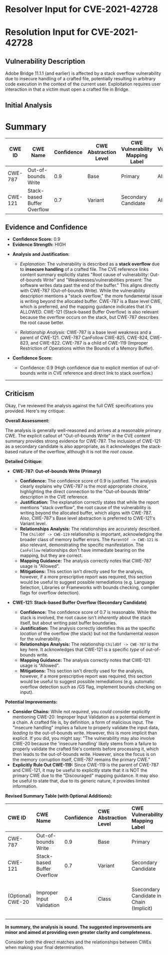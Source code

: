 # Resolver Input for CVE-2021-42728

# Resolution Input for CVE-2021-42728

## Vulnerability Description
Adobe Bridge 11.1.1 (and earlier) is affected by a stack overflow vulnerability due to insecure handling of a crafted file, potentially resulting in arbitrary code execution in the context of the current user. Exploitation requires user interaction in that a victim must open a crafted file in Bridge.

## Initial Analysis
# Summary
| CWE ID | CWE Name | Confidence | CWE Abstraction Level | CWE Vulnerability Mapping Label | CWE-Vulnerability Mapping Notes |
|---|---|---|---|---|---|
| CWE-787 | Out-of-bounds Write | 0.9 | Base |  Primary | Allowed |
| CWE-121 | Stack-based Buffer Overflow | 0.7 | Variant | Secondary Candidate | Allowed |

## Evidence and Confidence

*   **Confidence Score:** 0.9
*   **Evidence Strength:** HIGH

- **Analysis and Justification:**  
  - *Explanation:* The vulnerability is described as a **stack overflow** due to **insecure handling** of a crafted file. The CVE reference links content summary explicitly states "Root cause of vulnerability: Out-of-bounds Write" and "Weaknesses/vulnerabilities present: The software writes data past the end of the buffer." This aligns directly with CWE-787 (Out-of-bounds Write). While the vulnerability description mentions a "stack overflow," the more fundamental issue is writing beyond the allocated buffer. CWE-787 is a Base level CWE, which is preferred, and the mapping guidance indicates that it's ALLOWED. CWE-121 (Stack-based Buffer Overflow) is also relevant because the overflow occurs on the stack, but CWE-787 describes the root cause better.
  
  - *Relationship Analysis:* CWE-787 is a base level weakness and a parent of CWE-121. CWE-787 CanFollow CWE-825, CWE-824, CWE-823, and CWE-822. CWE-787 is a child of CWE-119 (Improper Restriction of Operations within the Bounds of a Memory Buffer).

- **Confidence Score:**  
  - Confidence: 0.9 (High confidence due to explicit mention of out-of-bounds write in CVE reference and direct link to stack overflow.)

---

## Criticism
Okay, I've reviewed the analysis against the full CWE specifications you provided. Here's my critique:

**Overall Assessment:**

The analysis is generally well-reasoned and arrives at a reasonable primary CWE. The explicit callout of "Out-of-bounds Write" in the CVE content summary provides strong evidence for CWE-787. The inclusion of CWE-121 as a secondary candidate is also appropriate, as it acknowledges the stack-based nature of the overflow, although it is not the *root cause*.

**Detailed Critique:**

*   **CWE-787: Out-of-bounds Write (Primary)**

    *   **Confidence:** The confidence score of 0.9 is justified. The analysis clearly explains why CWE-787 is the most appropriate choice, highlighting the direct connection to the "Out-of-bounds Write" description in the CVE reference.
    *   **Justification:** The explanation correctly states that while the report mentions "stack overflow", the root cause of the vulnerability is writing beyond the allocated buffer, which aligns with CWE-787. Also, CWE-787's Base level abstraction is preferred to CWE-121's Variant level.
    *   **Relationships Analysis:** The relationships are accurately described. The `ChildOf -> CWE-119` relationship is important, acknowledging the broader class of memory buffer errors. The `ParentOf -> CWE-121` is also relevant, demonstrating the specific manifestation. The `CanFollow` relationships don't have immediate bearing on the mapping, but they are correct.
    *   **Mapping Guidance:** The analysis correctly notes that CWE-787 usage is "Allowed".
    *   **Mitigations:** This section isn't directly used for the analysis, however, if a more prescriptive report was required, this section would be useful to suggest possible remediations (e.g. Language Selection, Libraries or Frameworks with bounds checking, compiler flags for overflow detection).

*   **CWE-121: Stack-based Buffer Overflow (Secondary Candidate)**

    *   **Confidence:** The confidence score of 0.7 is reasonable. While the stack is involved, the root cause isn't *inherently* about the stack itself, but about writing past buffer boundaries.
    *   **Justification:** The analysis correctly identifies this as the specific *location* of the overflow (the stack) but not the fundamental *reason* for the vulnerability.
    *   **Relationships Analysis:** The relationship `ChildOf -> CWE-787` is the key here. It acknowledges that CWE-121 is a specific *type* of out-of-bounds write.
    *   **Mapping Guidance:** The analysis correctly notes that CWE-121 usage is "Allowed".
    *   **Mitigations:** This section isn't directly used for the analysis, however, if a more prescriptive report was required, this section would be useful to suggest possible remediations (e.g. automatic overflow detection such as /GS flag, implement bounds checking on input).

**Potential Improvements:**

*   **Consider Chains:** While not *required*, you *could* consider explicitly mentioning CWE-20: Improper Input Validation as a potential element in a chain. A crafted file is, by definition, a form of malicious input.  The "insecure handling" implies a failure to properly validate the input data, *leading to* the out-of-bounds write. However, this is more implicit than explicit. If you did, you might say: "The vulnerability may also involve CWE-20 because the 'insecure handling' likely stems from a failure to properly validate the crafted file's contents before processing it, which then leads to the out-of-bounds write. However, since the focus is on the memory corruption itself, CWE-787 remains the primary CWE."
*   **Explicitly Rule Out CWE-119:** Since CWE-119 is the parent of CWE-787 and CWE-121, it may be useful to explicitly state that it is NOT the primary CWE due to the "Discouraged" mapping guidance. It may also be useful to state that, due to its generic nature, it provides limited information.

**Revised Summary Table (with Optional Additions):**

| CWE ID    | CWE Name                       | Confidence | CWE Abstraction Level | CWE Vulnerability Mapping Label   | CWE-Vulnerability Mapping Notes                                                                                                                                       |
| :-------- | :----------------------------- | :--------- | :---------------------- | :-------------------------------- | :-------------------------------------------------------------------------------------------------------------------------------------------------------------------- |
| CWE-787   | Out-of-bounds Write            | 0.9        | Base                    | Primary                           | Allowed                                                                                                                                                           |
| CWE-121   | Stack-based Buffer Overflow      | 0.7        | Variant                 | Secondary Candidate               | Allowed                                                                                                                                                           |
| (Optional) CWE-20   | Improper Input Validation            | 0.4        | Class                    | Ssecondary Candidate in Chain (Implicit)                           | Discouraged - could be present in chain due to lack of input validation                                                                                                                                                          |

**In summary, the analysis is sound. The suggested improvements are minor and aimed at providing even greater clarity and completeness.**

Consider both the direct matches and the relationships between CWEs
when making your final determination.
        